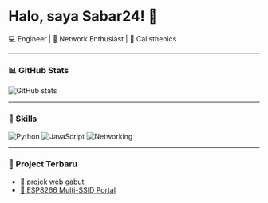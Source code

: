 # Halo, saya Sabar24! 👋

💻 Engineer | 📡 Network Enthusiast | 🤸 Calisthenics

---

### 📊 GitHub Stats
![GitHub stats](https://github-readme-stats.vercel.app/api?username=Sabar24&show_icons=true&theme=tokyonight)

---

### 🚀 Skills
![Python](https://img.shields.io/badge/Python-3670A0?logo=python&logoColor=ffdd54)
![JavaScript](https://img.shields.io/badge/JavaScript-323330?logo=javascript&logoColor=F7DF1E)
![Networking](https://img.shields.io/badge/Networking-0078D4?logo=cisco&logoColor=white)

---

### 📂 Project Terbaru
- [🔐 projek web gabut]([https://github.com/Sabar24/not-a-robot](https://github.com/fivegaming24/fivegaming24.github.io))
- [📡 ESP8266 Multi-SSID Portal](https://github.com/Sabar24/esp8266-multi-ssid)

